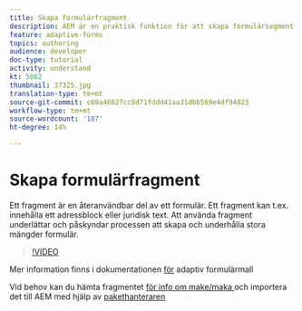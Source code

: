 ```yaml
---
title: Skapa formulärfragment
description: AEM är en praktisk funktion för att skapa formulärsegment som en panel eller en grupp fält endast en gång och återanvända dem i anpassade formulär.
feature: adaptive-forms
topics: authoring
audience: developer
doc-type: tutorial
activity: understand
kt: 5862
thumbnail: 37325.jpg
translation-type: tm+mt
source-git-commit: c60a46027cc8d71fddd41aa31dbb569e4df94823
workflow-type: tm+mt
source-wordcount: '107'
ht-degree: 14%

---
```



# Skapa formulärfragment

Ett fragment är en återanvändbar del av ett formulär. Ett fragment kan t.ex. innehålla ett adressblock eller juridisk text. Att använda fragment underlättar och påskyndar processen att skapa och underhålla stora mängder formulär.


>[!VIDEO](https://video.tv.adobe.com/v/37325/quality=9)



Mer information finns i dokumentationen [för](https://docs.adobe.com/content/help/en/experience-manager-65/forms/adaptive-forms-basic-authoring/adaptive-form-fragments.html) adaptiv formulärmall

Vid behov kan du hämta fragmentet [för info om make/maka ](assets/spouse-details-fragment.zip) och importera det till AEM med hjälp av [pakethanteraren](http://localhost:4502/crx/packmgr/index.jsp)





